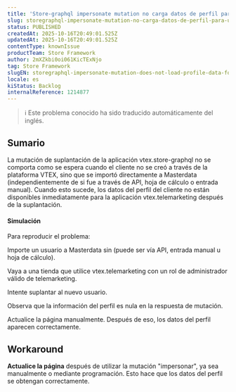 ```yaml
---
title: 'Store-graphql impersonate mutation no carga datos de perfil para usuarios creados manualmente'
slug: storegraphql-impersonate-mutation-no-carga-datos-de-perfil-para-usuarios-creados-manualmente
status: PUBLISHED
createdAt: 2025-10-16T20:49:01.525Z
updatedAt: 2025-10-16T20:49:01.525Z
contentType: knownIssue
productTeam: Store Framework
author: 2mXZkbi0oi061KicTExNjo
tag: Store Framework
slugEN: storegraphql-impersonate-mutation-does-not-load-profile-data-for-users-created-manually
locale: es
kiStatus: Backlog
internalReference: 1214877
---
```


>ℹ️ Este problema conocido ha sido traducido automáticamente del inglés.

## Sumario


La mutación de suplantación de la aplicación vtex.store-graphql no se comporta como se espera cuando el cliente no se creó a través de la plataforma VTEX, sino que se importó directamente a Masterdata (independientemente de si fue a través de API, hoja de cálculo o entrada manual). Cuando esto sucede, los datos del perfil del cliente no están disponibles inmediatamente para la aplicación vtex.telemarketing después de la suplantación.



#### Simulación


Para reproducir el problema:

Importe un usuario a Masterdata sin (puede ser vía API, entrada manual u hoja de cálculo).

Vaya a una tienda que utilice vtex.telemarketing con un rol de administrador válido de telemarketing.

Intente suplantar al nuevo usuario.

Observa que la información del perfil es nula en la respuesta de mutación.

Actualice la página manualmente. Después de eso, los datos del perfil aparecen correctamente.


## Workaround


**Actualice la página** después de utilizar la mutación "impersonar", ya sea manualmente o mediante programación. Esto hace que los datos del perfil se obtengan correctamente.



